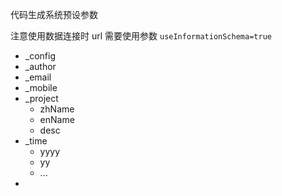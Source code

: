 代码生成系统预设参数

注意使用数据连接时 url 需要使用参数 `useInformationSchema=true`

+ _config
+ _author
+ _email
+ _mobile
+ _project
  + zhName
  + enName
  + desc
+ _time
  + yyyy
  + yy
  + ...
+ 




